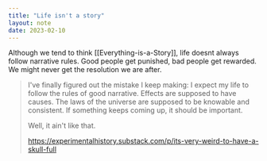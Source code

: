 ```yaml
---
title: "Life isn't a story"
layout: note
date: 2023-02-10
---
```


Although we tend to think [[Everything-is-a-Story]], life doesnt always follow narrative rules. Good people get punished, bad people get rewarded. We might never get the resolution we are after.

> I've finally figured out the mistake I keep making: I expect my life to follow the rules of good narrative. Effects are supposed to have causes. The laws of the universe are supposed to be knowable and consistent. If something keeps coming up, it should be important.
>
> Well, it ain't like that.
> 
> https://experimentalhistory.substack.com/p/its-very-weird-to-have-a-skull-full
